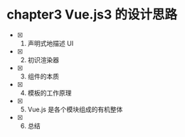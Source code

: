 # chapter3 Vue.js3 的设计思路

- [x] 1. 声明式地描述 UI
- [x] 2. 初识渲染器
- [x] 3. 组件的本质
- [x] 4. 模板的工作原理
- [x] 5. Vue.js 是各个模块组成的有机整体
- [x] 6. 总结
